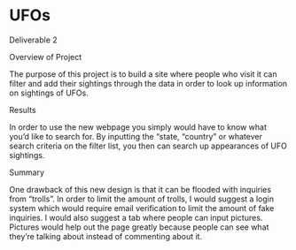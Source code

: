 # UFOs
Deliverable 2

Overview of Project

The purpose of this project is to build a site where people who visit it can filter and add their sightings through the data in order to look up information on sightings of UFOs.

Results

In order to use the new webpage you simply would have to know what you’d like to search for. By inputting the “state, “country” or whatever search criteria on the filter list, you then can search up appearances of UFO sightings.

Summary

One drawback of this new design is that it can be flooded with inquiries from “trolls”. In order to limit the amount of trolls, I would suggest a login system which would require email verification to limit the amount of fake inquiries. I would also suggest a tab where people can input pictures. Pictures would help out the page greatly because people can see what they’re talking about instead of commenting about it.
